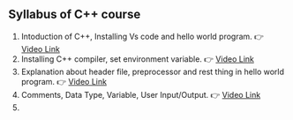 ## Syllabus of C++ course
1. Intoduction of C++, Installing Vs code and hello world program. 👉 [Video Link](https://youtu.be/IF09XR4Fwao)
2. Installing C++ compiler, set environment variable. 👉 [Video Link](https://youtu.be/LNdWSijGtCU)
3. Explanation about header file, preprocessor and rest thing in hello world program. 👉 [Video Link](https://youtu.be/RF0lRXK8eCg)
4. Comments, Data Type, Variable, User Input/Output. 👉 [Video Link](https://youtu.be/qwT8LrkcNOQo)
5. 